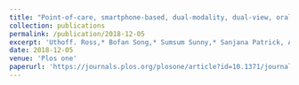 ```yaml
---
title: "Point-of-care, smartphone-based, dual-modality, dual-view, oral cancer screening device with neural network classification for low-resource communities"
collection: publications
permalink: /publication/2018-12-05
excerpt: 'Uthoff. Ross,* Bofan Song,* Sumsum Sunny,* Sanjana Patrick, Amritha Suresh, Trupti Kolur, G. Keerthi et al. "Point-of-care, smartphone-based, dual-modality, dual-view, oral cancer screening device with neural network classification for low-resource communities." PloS one 13, no. 12 (2018): e0207493.'
date: 2018-12-05
venue: 'Plos one'
paperurl: 'https://journals.plos.org/plosone/article?id=10.1371/journal.pone.0207493'
---
```


